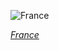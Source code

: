 
![France](https://www.gstatic.com/prettyearth/assets/full/1408.jpg)

*[France](https://www.google.com/maps/@46.165883,-1.232271,15z/data=!3m1!1e3)*

